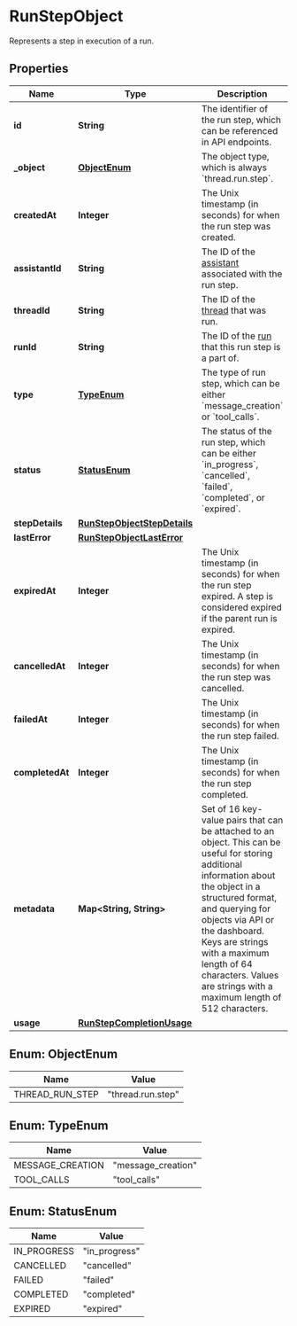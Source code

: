

# RunStepObject

Represents a step in execution of a run. 

## Properties

| Name | Type | Description | Notes |
|------------ | ------------- | ------------- | -------------|
|**id** | **String** | The identifier of the run step, which can be referenced in API endpoints. |  |
|**_object** | [**ObjectEnum**](#ObjectEnum) | The object type, which is always &#x60;thread.run.step&#x60;. |  |
|**createdAt** | **Integer** | The Unix timestamp (in seconds) for when the run step was created. |  |
|**assistantId** | **String** | The ID of the [assistant](/docs/api-reference/assistants) associated with the run step. |  |
|**threadId** | **String** | The ID of the [thread](/docs/api-reference/threads) that was run. |  |
|**runId** | **String** | The ID of the [run](/docs/api-reference/runs) that this run step is a part of. |  |
|**type** | [**TypeEnum**](#TypeEnum) | The type of run step, which can be either &#x60;message_creation&#x60; or &#x60;tool_calls&#x60;. |  |
|**status** | [**StatusEnum**](#StatusEnum) | The status of the run step, which can be either &#x60;in_progress&#x60;, &#x60;cancelled&#x60;, &#x60;failed&#x60;, &#x60;completed&#x60;, or &#x60;expired&#x60;. |  |
|**stepDetails** | [**RunStepObjectStepDetails**](RunStepObjectStepDetails.md) |  |  |
|**lastError** | [**RunStepObjectLastError**](RunStepObjectLastError.md) |  |  |
|**expiredAt** | **Integer** | The Unix timestamp (in seconds) for when the run step expired. A step is considered expired if the parent run is expired. |  |
|**cancelledAt** | **Integer** | The Unix timestamp (in seconds) for when the run step was cancelled. |  |
|**failedAt** | **Integer** | The Unix timestamp (in seconds) for when the run step failed. |  |
|**completedAt** | **Integer** | The Unix timestamp (in seconds) for when the run step completed. |  |
|**metadata** | **Map&lt;String, String&gt;** | Set of 16 key-value pairs that can be attached to an object. This can be useful for storing additional information about the object in a structured format, and querying for objects via API or the dashboard.  Keys are strings with a maximum length of 64 characters. Values are strings with a maximum length of 512 characters.  |  |
|**usage** | [**RunStepCompletionUsage**](RunStepCompletionUsage.md) |  |  |



## Enum: ObjectEnum

| Name | Value |
|---- | -----|
| THREAD_RUN_STEP | &quot;thread.run.step&quot; |



## Enum: TypeEnum

| Name | Value |
|---- | -----|
| MESSAGE_CREATION | &quot;message_creation&quot; |
| TOOL_CALLS | &quot;tool_calls&quot; |



## Enum: StatusEnum

| Name | Value |
|---- | -----|
| IN_PROGRESS | &quot;in_progress&quot; |
| CANCELLED | &quot;cancelled&quot; |
| FAILED | &quot;failed&quot; |
| COMPLETED | &quot;completed&quot; |
| EXPIRED | &quot;expired&quot; |



